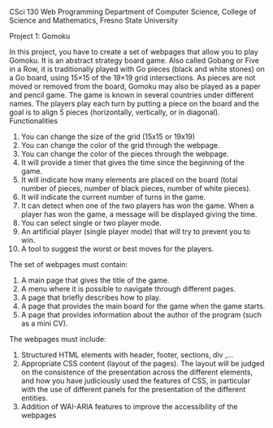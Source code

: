 CSci 130 Web Programming Department of Computer Science, College of Science and Mathematics, Fresno State University 
 
Project 1: Gomoku 

In this project, you have to create a set of webpages that allow you to play Gomoku. It is an abstract strategy board game. 
Also called Gobang or Five in a Row, it is traditionally played with Go pieces (black and white stones) on a Go board, using 15×15 of the 19×19 grid intersections. As pieces are not moved or removed from the board, Gomoku may also be played as a paper and pencil game. The game is known in several countries under different names. The players play each turn by putting a piece on the board and the goal is to align 5 pieces (horizontally, vertically, or in diagonal). 
Functionalities 
1. You can change the size of the grid (15x15 or 19x19) 
2. You can change the color of the grid through the webpage. 
3. You can change the color of the pieces through the webpage. 
4. It will provide a timer that gives the time since the beginning of the game. 
5. It will indicate how many elements are placed on the board (total number of pieces, number of black pieces, number of white pieces). 
6. It will indicate the current number of turns in the game. 
7. It can detect when one of the two players has won the game. When a player has won the game, a message will be displayed giving the time. 
8. You can select single or two player mode. 
9. An artificial player (single player mode) that will try to prevent you to win. 
10. A tool to suggest the worst or best moves for the players. 

The set of webpages must contain: 
1. A main page that gives the title of the game. 
2. A menu where it is possible to navigate through different pages. 
3. A page that briefly describes how to play. 
4. A page that provides the main board for the game when the game starts. 
5. A page that provides information about the author of the program (such as a mini CV).

The webpages must include: 
1. Structured HTML elements with header, footer, sections, div ,… 
2. Appropriate CSS content (layout of the pages). The layout will be judged on the consistence of the presentation across the different elements, and how you have judiciously used the features of CSS, in particular with the use of different panels for the presentation of the different entities.   
3. Addition of WAI-ARIA features to improve the accessibility of the webpages
